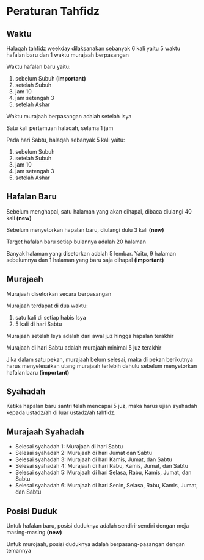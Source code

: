 # Peraturan Tahfidz

## Waktu

Halaqah tahfidz weekday dilaksanakan sebanyak 6 kali yaitu 5 waktu hafalan baru dan 1 waktu murajaah berpasangan

Waktu hafalan baru yaitu:

1. sebelum Subuh **(important)**
2. setelah Subuh
3. jam 10
4. jam setengah 3
5. setelah Ashar

Waktu murajaah berpasangan adalah setelah Isya

Satu kali pertemuan halaqah, selama 1 jam

Pada hari Sabtu, halaqah sebanyak 5 kali yaitu:

1. sebelum Subuh
2. setelah Subuh
3. jam 10
4. jam setengah 3
5. setelah Ashar

## Hafalan Baru

Sebelum menghapal, satu halaman yang akan dihapal, dibaca diulangi 40 kali **(new)**

Sebelum menyetorkan hapalan baru, diulangi dulu 3 kali **(new)**

Target hafalan baru setiap bulannya adalah 20 halaman

Banyak halaman yang disetorkan adalah 5 lembar. Yaitu, 9 halaman sebelumnya dan 1 halaman yang baru saja dihapal **(important)**

## Murajaah

Murajaah disetorkan secara berpasangan

Murajaah terdapat di dua waktu:

1. satu kali di setiap habis Isya
2. 5 kali di hari Sabtu

Murajaah setelah Isya adalah dari awal juz hingga hapalan terakhir

Murajaah di hari Sabtu adalah murajaah minimal 5 juz terakhir

Jika dalam satu pekan, murajaah belum selesai, maka di pekan berikutnya harus menyelesaikan utang murajaah terlebih dahulu sebelum menyetorkan hafalan baru **(important)**

## Syahadah

Ketika hapalan baru santri telah mencapai 5 juz, maka harus ujian syahadah kepada ustadz/ah di luar ustadz/ah tahfidz.

## Murajaah Syahadah

- Selesai syahadah 1: Murajaah di hari Sabtu
- Selesai syahadah 2: Murajaah di hari Jumat dan Sabtu
- Selesai syahadah 3: Murajaah di hari Kamis, Jumat, dan Sabtu
- Selesai syahadah 4: Murajaah di hari Rabu, Kamis, Jumat, dan Sabtu
- Selesai syahadah 5: Murajaah di hari Selasa, Rabu, Kamis, Jumat, dan Sabtu
- Selesai syahadah 6: Murajaah di hari Senin, Selasa, Rabu, Kamis, Jumat, dan Sabtu

## Posisi Duduk

Untuk hafalan baru, posisi duduknya adalah sendiri-sendiri dengan meja masing-masing **(new)**

Untuk murojaah, posisi duduknya adalah berpasang-pasangan dengan temannya
